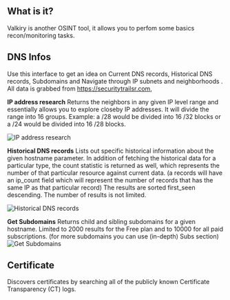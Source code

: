 
## What is it?
Valkiry is another OSINT tool, it allows you to perfom some basics recon/monitoring tasks.

## DNS Infos
Use this interface to get an idea on Current DNS records, Historical DNS records, Subdomains and Navigate through IP subnets and neighborhoods . 
All data is grabbed from https://securitytrailsr.com,

**IP address research**
Returns the neighbors in any given IP level range and essentially allows you to explore closeby IP addresses. It will divide the range into 16 groups. Example: a /28 would be divided into 16 /32 blocks or a /24 would be divided into 16 /28 blocks.

![IP address research](https://raw.githubusercontent.com/soufianetahiri/Valkyrie/master/Valkyrie/Screenshots/dnsinfo_IPsearch.JPG)

**Historical DNS records**
Lists out specific historical information about the given hostname parameter. In addition of fetching the historical data for a particular type, the count statistic is returned as well, which represents the number of that particular resource against current data. (a records will have an ip_count field which will represent the number of records that has the same IP as that particular record) The results are sorted first_seen descending. The number of results is not limited.

![Historical DNS records](https://raw.githubusercontent.com/soufianetahiri/Valkyrie/master/Valkyrie/Screenshots/dnsinfo_historicaldns.JPG)

**Get Subdomains**
Returns child and sibling subdomains for a given hostname. Limited to 2000 results for the Free plan and to 10000 for all paid subscriptions. (for more subdomains you can use (in-depth) Subs section)
![Get Subdomains](https://raw.githubusercontent.com/soufianetahiri/Valkyrie/master/Valkyrie/Screenshots/dnsinfo_subdomains.JPG)

## Certificate
Discovers certificates by searching all of the publicly known Certificate Transparency (CT) logs.
